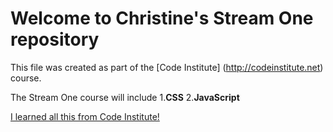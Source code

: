 # Welcome to Christine's Stream One repository

This file was created as part of the [Code Institute] (http://codeinstitute.net) course.

The Stream One course will include
1.**CSS**
2.**JavaScript**

[I learned all this from Code Institute!](http://codeinstitute.net)
